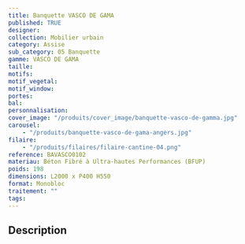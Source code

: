 ```yaml
---
title: Banquette VASCO DE GAMA
published: TRUE
designer:
collection: Mobilier urbain
category: Assise
sub_category: 05 Banquette
gamme: VASCO DE GAMA
taille:
motifs:
motif_vegetal:
motif_window:
portes:
bal:
personnalisation:
cover_image: "/produits/cover_image/banquette-vasco-de-gamma.jpg"
carousel:
    - "/produits/banquette-vasco-de-gama-angers.jpg"
filaire:
    - "/produits/filaires/filaire-cantine-04.png"
reference: BAVASCO0102
materiau: Béton Fibré à Ultra-hautes Performances (BFUP)
poids: 198
dimensions: L2000 x P400 H550
format: Monobloc
traitement: ""
tags:
---
```


## Description
